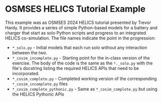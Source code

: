 # OSMSES HELICS Tutorial Example

This example was as OSMSES 2024 HELICS tutorial presented by Trevor Hardy. It provides a series of simple Python-based models for a battery and charger that start as solo Python scripts and progress to an integrated HELICS co-simulation. The file names indicate the point in the progression:

- `*_solo.py` - Initial models that each run solo without any interaction between the two. 
- `*_cosim_incomplete.py` - Starting point for the in-class version of the exercise. The body of the code is the same as the `*._solo.py` with the file's docstring listing the required HELICS APIs that need to be incorporated.
- `*_cosim_complete.py` - Completed working version of the corresponding `*_cosim_incomplete.py` files
- `*_cosim_complete_pythonic.py` - Same as `*_cosim_complete.py` but using the HELICS Pythonic APIs